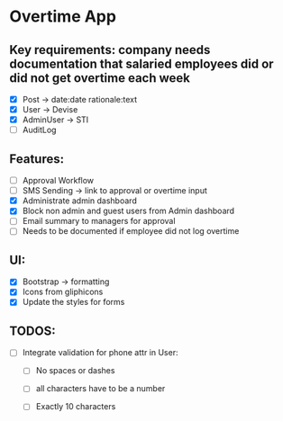 # Overtime App

## Key requirements: company needs documentation that salaried employees did or did not get overtime each week

- [x] Post -> date:date rationale:text
- [x] User -> Devise
- [x] AdminUser -> STI
- [ ] AuditLog

## Features:
- [ ] Approval Workflow
- [ ] SMS Sending -> link to approval or overtime input
- [x] Administrate admin dashboard
- [x] Block non admin and guest users from Admin dashboard
- [ ] Email summary to managers for approval
- [ ] Needs to be documented if employee did not log overtime

## UI:
- [x] Bootstrap -> formatting
- [x] Icons from gliphicons
- [x] Update the styles for forms

## TODOS:
- [ ] Integrate validation for phone attr in User:
    - [ ] No spaces or dashes
    - [ ] all characters have to be a number
    - [ ] Exactly 10 characters
  
